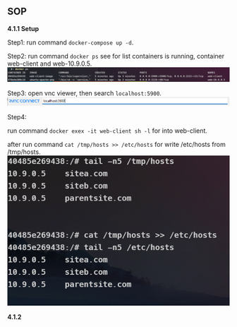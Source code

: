 ## SOP

**4.1.1 Setup**

Step1: run command ```docker-compose up -d```.

Step2: run command ```docker ps``` see for list containers is running, container web-client and web-10.9.0.5.
![](sop/images/Screenshot%202024-10-19%20135049.png)

Step3: open vnc viewer, then search ```localhost:5900```.
![](sop/images/Screenshot%202024-10-19%20135451.png)

Step4: 

run command ```docker exex -it web-client sh -l``` for into web-client.

after run command ```cat /tmp/hosts >> /etc/hosts``` for write /etc/hosts from /tmp/hosts.
![](sop/images/Screenshot%202024-10-19%20140621.png)

**4.1.2**
